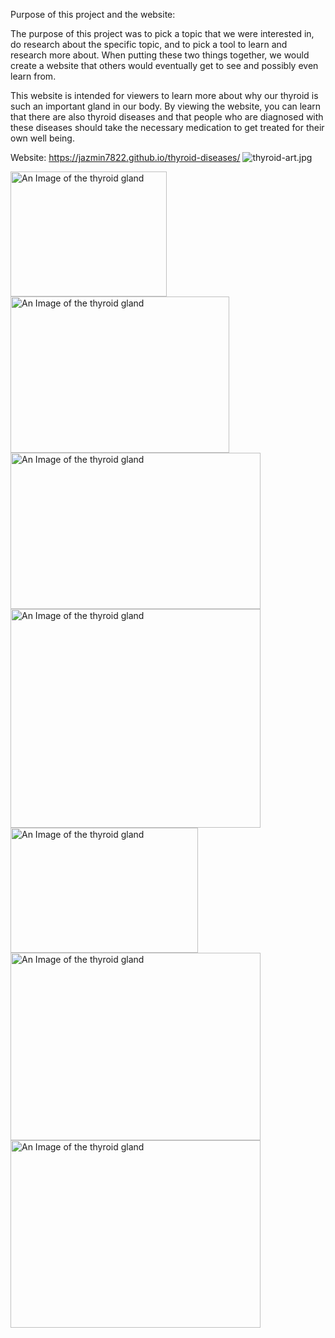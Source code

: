 
Purpose of this project and the website:

The purpose of this project was to pick a topic that we were interested in, do research about the specific topic, and to pick a tool to learn and research more about. When putting these two things together, we would create a website that others would eventually get to see and possibly even learn from.

This website is intended for viewers to learn more about why our thyroid is such an important gland in our body. By viewing the website, you can learn that there are also thyroid diseases and that people who are diagnosed with these diseases should take the necessary medication to get treated for their own well being.


Website: https://jazmin7822.github.io/thyroid-diseases/
![thyroid-art.jpg](..img/portfolio/thyroid-art.jpg)

<img src="../img/portfolio/thyroid-1.jpg" alt="An Image of the thyroid gland" width="250" height="200">
<img src="../img/portfolio/T3-and-T4.jpg" alt="An Image of the thyroid gland" width="350" height="250">
<img src="../img/portfolio/Hyperthyroidism.jpg" alt="An Image of the thyroid gland" width="400" height="250">
<img src="../img/portfolio/Hypothyroidism.png" alt="An Image of the thyroid gland" width="400" height="350">
<img src="../img/portfolio/graves'.jpg" alt="An Image of the thyroid gland" width="300" height="200">
<img src="../img/portfolio/goiters1.jpg" alt="An Image of the thyroid gland" width="400" height="300">
<img src="../img/portfolio/thyroid-cancer.jpg" alt="An Image of the thyroid gland" width="400" height="300">


